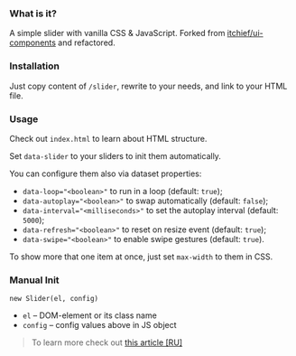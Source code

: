 ### What is it?

A simple slider with vanilla CSS & JavaScript. Forked from [itchief/ui-components](https://github.com/itchief/ui-components/tree/master/itc-slider) and refactored.

### Installation

Just copy content of `/slider`, rewrite to your needs, and link to your HTML file.

### Usage

Check out `index.html` to learn about HTML structure.

Set `data-slider` to your sliders to init them automatically.

You can configure them also via dataset properties:

- `data-loop="<boolean>"` to run in a loop (default: `true`);
- `data-autoplay="<boolean>"` to swap automatically (default: `false`);
- `data-interval="<milliseconds>"` to set the autoplay interval (default: `5000`);
- `data-refresh="<boolean>"` to reset on resize event (default: `true`);
- `data-swipe="<boolean>"` to enable swipe gestures (default: `true`).

To show more that one item at once, just set `max-width` to them in CSS.

### Manual Init

`new Slider(el, config)`

- `el` – DOM-element or its class name
- `config` – config values above in JS object

> To learn more check out [this article \[RU\]](https://itchief.ru/javascript/slider)
